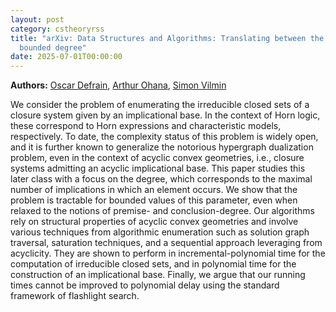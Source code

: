 ```yaml
---
layout: post
category: cstheoryrss
title: "arXiv: Data Structures and Algorithms: Translating between the representations of an acyclic convex geometry of
  bounded degree"
date: 2025-07-01T00:00:00
---
```


**Authors:** [Oscar Defrain](https://dblp.uni-trier.de/search?q=Oscar+Defrain), [Arthur Ohana](https://dblp.uni-trier.de/search?q=Arthur+Ohana), [Simon Vilmin](https://dblp.uni-trier.de/search?q=Simon+Vilmin)

We consider the problem of enumerating the irreducible closed sets of a
closure system given by an implicational base. In the context of Horn logic,
these correspond to Horn expressions and characteristic models, respectively.
To date, the complexity status of this problem is widely open, and it is
further known to generalize the notorious hypergraph dualization problem, even
in the context of acyclic convex geometries, i.e., closure systems admitting an
acyclic implicational base. This paper studies this later class with a focus on
the degree, which corresponds to the maximal number of implications in which an
element occurs. We show that the problem is tractable for bounded values of
this parameter, even when relaxed to the notions of premise- and
conclusion-degree. Our algorithms rely on structural properties of acyclic
convex geometries and involve various techniques from algorithmic enumeration
such as solution graph traversal, saturation techniques, and a sequential
approach leveraging from acyclicity. They are shown to perform in
incremental-polynomial time for the computation of irreducible closed sets, and
in polynomial time for the construction of an implicational base. Finally, we
argue that our running times cannot be improved to polynomial delay using the
standard framework of flashlight search.